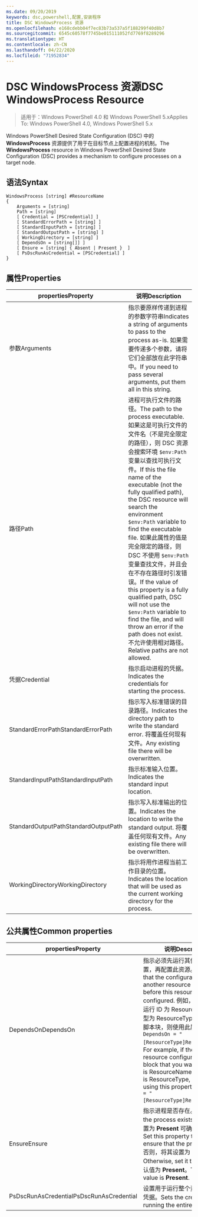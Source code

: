 ```yaml
---
ms.date: 09/20/2019
keywords: dsc,powershell,配置,安装程序
title: DSC WindowsProcess 资源
ms.openlocfilehash: e168cdebb04f7ec83b73a537a5f188299f40d8b7
ms.sourcegitcommit: 6545c60578f7745be015111052fd7769f8289296
ms.translationtype: HT
ms.contentlocale: zh-CN
ms.lasthandoff: 04/22/2020
ms.locfileid: "71952834"
---
```

# <a name="dsc-windowsprocess-resource"></a><span data-ttu-id="94c87-103">DSC WindowsProcess 资源</span><span class="sxs-lookup"><span data-stu-id="94c87-103">DSC WindowsProcess Resource</span></span>

> <span data-ttu-id="94c87-104">适用于：Windows PowerShell 4.0 和 Windows PowerShell 5.x</span><span class="sxs-lookup"><span data-stu-id="94c87-104">Applies To: Windows PowerShell 4.0, Windows PowerShell 5.x</span></span>

<span data-ttu-id="94c87-105">Windows PowerShell Desired State Configuration (DSC) 中的 **WindowsProcess** 资源提供了用于在目标节点上配置进程的机制。</span><span class="sxs-lookup"><span data-stu-id="94c87-105">The **WindowsProcess** resource in Windows PowerShell Desired State Configuration (DSC) provides a mechanism to configure processes on a target node.</span></span>

## <a name="syntax"></a><span data-ttu-id="94c87-106">语法</span><span class="sxs-lookup"><span data-stu-id="94c87-106">Syntax</span></span>

```Syntax
WindowsProcess [string] #ResourceName
{
    Arguments = [string]
    Path = [string]
    [ Credential = [PSCredential] ]
    [ StandardErrorPath = [string] ]
    [ StandardInputPath = [string] ]
    [ StandardOutputPath = [string] ]
    [ WorkingDirectory = [string] ]
    [ DependsOn = [string[]] ]
    [ Ensure = [string] { Absent | Present }  ]
    [ PsDscRunAsCredential = [PSCredential] ]
}
```

## <a name="properties"></a><span data-ttu-id="94c87-107">属性</span><span class="sxs-lookup"><span data-stu-id="94c87-107">Properties</span></span>

|<span data-ttu-id="94c87-108">properties</span><span class="sxs-lookup"><span data-stu-id="94c87-108">Property</span></span> |<span data-ttu-id="94c87-109">说明</span><span class="sxs-lookup"><span data-stu-id="94c87-109">Description</span></span> |
|---|---|
|<span data-ttu-id="94c87-110">参数</span><span class="sxs-lookup"><span data-stu-id="94c87-110">Arguments</span></span> |<span data-ttu-id="94c87-111">指示要原样传递到进程的参数字符串</span><span class="sxs-lookup"><span data-stu-id="94c87-111">Indicates a string of arguments to pass to the process as-is.</span></span> <span data-ttu-id="94c87-112">如果需要传递多个参数，请将它们全部放在此字符串中。</span><span class="sxs-lookup"><span data-stu-id="94c87-112">If you need to pass several arguments, put them all in this string.</span></span> |
|<span data-ttu-id="94c87-113">路径</span><span class="sxs-lookup"><span data-stu-id="94c87-113">Path</span></span> |<span data-ttu-id="94c87-114">进程可执行文件的路径。</span><span class="sxs-lookup"><span data-stu-id="94c87-114">The path to the process executable.</span></span> <span data-ttu-id="94c87-115">如果这是可执行文件的文件名（不是完全限定的路径），则 DSC 资源会搜索环境 `$env:Path` 变量以查找可执行文件。</span><span class="sxs-lookup"><span data-stu-id="94c87-115">If this the file name of the executable (not the fully qualified path), the DSC resource will search the environment `$env:Path` variable to find the executable file.</span></span> <span data-ttu-id="94c87-116">如果此属性的值是完全限定的路径，则 DSC 不使用 `$env:Path` 变量查找文件，并且会在不存在路径时引发错误。</span><span class="sxs-lookup"><span data-stu-id="94c87-116">If the value of this property is a fully qualified path, DSC will not use the `$env:Path` variable to find the file, and will throw an error if the path does not exist.</span></span> <span data-ttu-id="94c87-117">不允许使用相对路径。</span><span class="sxs-lookup"><span data-stu-id="94c87-117">Relative paths are not allowed.</span></span> |
|<span data-ttu-id="94c87-118">凭据</span><span class="sxs-lookup"><span data-stu-id="94c87-118">Credential</span></span> |<span data-ttu-id="94c87-119">指示启动进程的凭据。</span><span class="sxs-lookup"><span data-stu-id="94c87-119">Indicates the credentials for starting the process.</span></span> |
|<span data-ttu-id="94c87-120">StandardErrorPath</span><span class="sxs-lookup"><span data-stu-id="94c87-120">StandardErrorPath</span></span> |<span data-ttu-id="94c87-121">指示写入标准错误的目录路径。</span><span class="sxs-lookup"><span data-stu-id="94c87-121">Indicates the directory path to write the standard error.</span></span> <span data-ttu-id="94c87-122">将覆盖任何现有文件。</span><span class="sxs-lookup"><span data-stu-id="94c87-122">Any existing file there will be overwritten.</span></span> |
|<span data-ttu-id="94c87-123">StandardInputPath</span><span class="sxs-lookup"><span data-stu-id="94c87-123">StandardInputPath</span></span> |<span data-ttu-id="94c87-124">指示标准输入位置。</span><span class="sxs-lookup"><span data-stu-id="94c87-124">Indicates the standard input location.</span></span> |
|<span data-ttu-id="94c87-125">StandardOutputPath</span><span class="sxs-lookup"><span data-stu-id="94c87-125">StandardOutputPath</span></span> |<span data-ttu-id="94c87-126">指示写入标准输出的位置。</span><span class="sxs-lookup"><span data-stu-id="94c87-126">Indicates the location to write the standard output.</span></span> <span data-ttu-id="94c87-127">将覆盖任何现有文件。</span><span class="sxs-lookup"><span data-stu-id="94c87-127">Any existing file there will be overwritten.</span></span> |
|<span data-ttu-id="94c87-128">WorkingDirectory</span><span class="sxs-lookup"><span data-stu-id="94c87-128">WorkingDirectory</span></span> |<span data-ttu-id="94c87-129">指示将用作进程当前工作目录的位置。</span><span class="sxs-lookup"><span data-stu-id="94c87-129">Indicates the location that will be used as the current working directory for the process.</span></span> |

## <a name="common-properties"></a><span data-ttu-id="94c87-130">公共属性</span><span class="sxs-lookup"><span data-stu-id="94c87-130">Common properties</span></span>

|<span data-ttu-id="94c87-131">properties</span><span class="sxs-lookup"><span data-stu-id="94c87-131">Property</span></span> |<span data-ttu-id="94c87-132">说明</span><span class="sxs-lookup"><span data-stu-id="94c87-132">Description</span></span> |
|---|---|
|<span data-ttu-id="94c87-133">DependsOn</span><span class="sxs-lookup"><span data-stu-id="94c87-133">DependsOn</span></span> |<span data-ttu-id="94c87-134">指示必须先运行其他资源的配置，再配置此资源。</span><span class="sxs-lookup"><span data-stu-id="94c87-134">Indicates that the configuration of another resource must run before this resource is configured.</span></span> <span data-ttu-id="94c87-135">例如，如果想要首先运行 ID 为 ResourceName、类型为 ResourceType 的资源配置脚本块，则使用此属性的语法为 `DependsOn = "[ResourceType]ResourceName"`。</span><span class="sxs-lookup"><span data-stu-id="94c87-135">For example, if the ID of the resource configuration script block that you want to run first is ResourceName and its type is ResourceType, the syntax for using this property is `DependsOn = "[ResourceType]ResourceName"`.</span></span> |
|<span data-ttu-id="94c87-136">Ensure</span><span class="sxs-lookup"><span data-stu-id="94c87-136">Ensure</span></span> |<span data-ttu-id="94c87-137">指示进程是否存在。</span><span class="sxs-lookup"><span data-stu-id="94c87-137">Indicates if the process exists.</span></span> <span data-ttu-id="94c87-138">将此属性设置为 **Present** 可确保进程存在。</span><span class="sxs-lookup"><span data-stu-id="94c87-138">Set this property to **Present** to ensure that the process exists.</span></span> <span data-ttu-id="94c87-139">否则，将其设置为 **Absent**。</span><span class="sxs-lookup"><span data-stu-id="94c87-139">Otherwise, set it to **Absent**.</span></span> <span data-ttu-id="94c87-140">默认值为 **Present**。</span><span class="sxs-lookup"><span data-stu-id="94c87-140">The default value is **Present**.</span></span> |
|<span data-ttu-id="94c87-141">PsDscRunAsCredential</span><span class="sxs-lookup"><span data-stu-id="94c87-141">PsDscRunAsCredential</span></span> |<span data-ttu-id="94c87-142">设置用于运行整个资源的身份的凭据。</span><span class="sxs-lookup"><span data-stu-id="94c87-142">Sets the credential for running the entire resource as.</span></span> |
